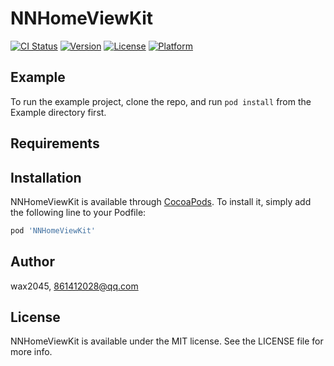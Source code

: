 # NNHomeViewKit

[![CI Status](https://img.shields.io/travis/wax2045/NNHomeViewKit.svg?style=flat)](https://travis-ci.org/wax2045/NNHomeViewKit)
[![Version](https://img.shields.io/cocoapods/v/NNHomeViewKit.svg?style=flat)](https://cocoapods.org/pods/NNHomeViewKit)
[![License](https://img.shields.io/cocoapods/l/NNHomeViewKit.svg?style=flat)](https://cocoapods.org/pods/NNHomeViewKit)
[![Platform](https://img.shields.io/cocoapods/p/NNHomeViewKit.svg?style=flat)](https://cocoapods.org/pods/NNHomeViewKit)

## Example

To run the example project, clone the repo, and run `pod install` from the Example directory first.

## Requirements

## Installation

NNHomeViewKit is available through [CocoaPods](https://cocoapods.org). To install
it, simply add the following line to your Podfile:

```ruby
pod 'NNHomeViewKit'
```

## Author

wax2045, 861412028@qq.com

## License

NNHomeViewKit is available under the MIT license. See the LICENSE file for more info.
